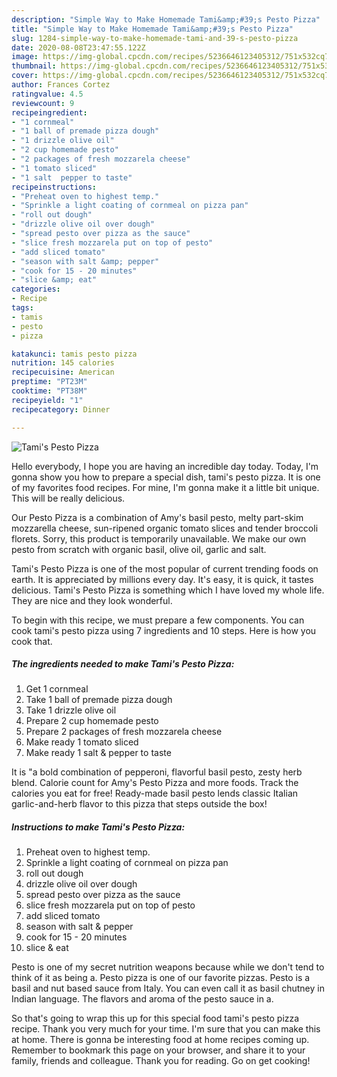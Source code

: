 ```yaml
---
description: "Simple Way to Make Homemade Tami&amp;#39;s Pesto Pizza"
title: "Simple Way to Make Homemade Tami&amp;#39;s Pesto Pizza"
slug: 1284-simple-way-to-make-homemade-tami-and-39-s-pesto-pizza
date: 2020-08-08T23:47:55.122Z
image: https://img-global.cpcdn.com/recipes/5236646123405312/751x532cq70/tamis-pesto-pizza-recipe-main-photo.jpg
thumbnail: https://img-global.cpcdn.com/recipes/5236646123405312/751x532cq70/tamis-pesto-pizza-recipe-main-photo.jpg
cover: https://img-global.cpcdn.com/recipes/5236646123405312/751x532cq70/tamis-pesto-pizza-recipe-main-photo.jpg
author: Frances Cortez
ratingvalue: 4.5
reviewcount: 9
recipeingredient:
- "1 cornmeal"
- "1 ball of premade pizza dough"
- "1 drizzle olive oil"
- "2 cup homemade pesto"
- "2 packages of fresh mozzarela cheese"
- "1 tomato sliced"
- "1 salt  pepper to taste"
recipeinstructions:
- "Preheat oven to highest temp."
- "Sprinkle a light coating of cornmeal on pizza pan"
- "roll out dough"
- "drizzle olive oil over dough"
- "spread pesto over pizza as the sauce"
- "slice fresh mozzarela put on top of pesto"
- "add sliced tomato"
- "season with salt &amp; pepper"
- "cook for 15 - 20 minutes"
- "slice &amp; eat"
categories:
- Recipe
tags:
- tamis
- pesto
- pizza

katakunci: tamis pesto pizza 
nutrition: 145 calories
recipecuisine: American
preptime: "PT23M"
cooktime: "PT38M"
recipeyield: "1"
recipecategory: Dinner

---
```



![Tami&#39;s Pesto Pizza](https://img-global.cpcdn.com/recipes/5236646123405312/751x532cq70/tamis-pesto-pizza-recipe-main-photo.jpg)

Hello everybody, I hope you are having an incredible day today. Today, I'm gonna show you how to prepare a special dish, tami&#39;s pesto pizza. It is one of my favorites food recipes. For mine, I'm gonna make it a little bit unique. This will be really delicious.

Our Pesto Pizza is a combination of Amy&#39;s basil pesto, melty part-skim mozzarella cheese, sun-ripened organic tomato slices and tender broccoli florets. Sorry, this product is temporarily unavailable. We make our own pesto from scratch with organic basil, olive oil, garlic and salt.

Tami&#39;s Pesto Pizza is one of the most popular of current trending foods on earth. It is appreciated by millions every day. It's easy, it is quick, it tastes delicious. Tami&#39;s Pesto Pizza is something which I have loved my whole life. They are nice and they look wonderful.


To begin with this recipe, we must prepare a few components. You can cook tami&#39;s pesto pizza using 7 ingredients and 10 steps. Here is how you cook that.

<!--inarticleads1-->

##### The ingredients needed to make Tami&#39;s Pesto Pizza:

1. Get 1 cornmeal
1. Take 1 ball of premade pizza dough
1. Take 1 drizzle olive oil
1. Prepare 2 cup homemade pesto
1. Prepare 2 packages of fresh mozzarela cheese
1. Make ready 1 tomato sliced
1. Make ready 1 salt &amp; pepper to taste


It is &#34;a bold combination of pepperoni, flavorful basil pesto, zesty herb blend. Calorie count for Amy&#39;s Pesto Pizza and more foods. Track the calories you eat for free! Ready-made basil pesto lends classic Italian garlic-and-herb flavor to this pizza that steps outside the box! 

<!--inarticleads2-->

##### Instructions to make Tami&#39;s Pesto Pizza:

1. Preheat oven to highest temp.
1. Sprinkle a light coating of cornmeal on pizza pan
1. roll out dough
1. drizzle olive oil over dough
1. spread pesto over pizza as the sauce
1. slice fresh mozzarela put on top of pesto
1. add sliced tomato
1. season with salt &amp; pepper
1. cook for 15 - 20 minutes
1. slice &amp; eat


Pesto is one of my secret nutrition weapons because while we don&#39;t tend to think of it as being a. Pesto pizza is one of our favorite pizzas. Pesto is a basil and nut based sauce from Italy. You can even call it as basil chutney in Indian language. The flavors and aroma of the pesto sauce in a. 

So that's going to wrap this up for this special food tami&#39;s pesto pizza recipe. Thank you very much for your time. I'm sure that you can make this at home. There is gonna be interesting food at home recipes coming up. Remember to bookmark this page on your browser, and share it to your family, friends and colleague. Thank you for reading. Go on get cooking!
